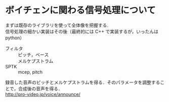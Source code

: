 <h1>ボイチェンに関わる信号処理について</h1>
まずは既存のライブラリを使って全体像を把握する.<br>
信号処理の細かい実装はその後（最終的には C++ で実装するが，いったんは python）
<dl>
  <dt>フィルタ</dt>
  <dd>ピッチ，ベース</dd>
  <dd>メルケプストラム</dd>
  <dt>SPTK</dt>
  <dd>mcep, pitch</dd>
</dl>

録音した音声のピッチとメルケプストラムを得る．そのパラメータを調整することで，合成後の音声を得る．<br>
http://pro-video.jp/voice/announce/
